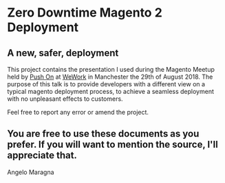# Zero Downtime Magento 2 Deployment
## A new, safer, deployment

This project contains the presentation I used during the Magento Meetup held by [Push On](http://www.pushon.co.uk/) at [WeWork](https://www.wework.com/buildings/no-1-spinningfields--manchester) in Manchester the 29th of August 2018. The purpose of this talk is to provide developers with a different view on a typical magento deployment process, to achieve a seamless deployment with no unpleasant effects to customers.

Feel free to report any error or amend the project.

## You are free to use these documents as you prefer. If you will want to mention the source, I'll appreciate that.

Angelo Maragna

